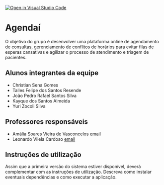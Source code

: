 [![Open in Visual Studio Code](https://classroom.github.com/assets/open-in-vscode-718a45dd9cf7e7f842a935f5ebbe5719a5e09af4491e668f4dbf3b35d5cca122.svg)](https://classroom.github.com/online_ide?assignment_repo_id=14413469&assignment_repo_type=AssignmentRepo)

# Agendaí

O objetivo do grupo é desenvolver uma plataforma online de agendamento de consultas, gerenciamento de conflitos de horários
para evitar filas de esperas cansativas e agilizar o processo de atendimento e triagem de pacientes.

## Alunos integrantes da equipe

* Christian Sena Gomes
* Talles Felipe dos Santos Resende
* João Pedro Rafael Santos Silva
* Kayque dos Santos Almeida
* Yuri Zocoli Silva

## Professores responsáveis

* Amália Soares Vieira de Vasconcelos [email](mailto:\\652865@sga.pucminas.br)
* Leonardo Vilela Cardoso [email](mailto:\\822497@sga.pucminas.br)

## Instruções de utilização

Assim que a primeira versão do sistema estiver disponível, deverá complementar com as instruções de utilização. Descreva como instalar eventuais dependências e como executar a aplicação.
